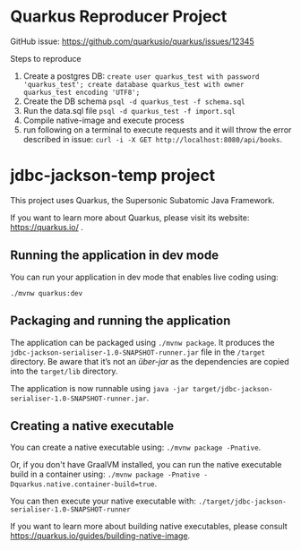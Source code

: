 # Quarkus Reproducer Project
GitHub issue: https://github.com/quarkusio/quarkus/issues/12345


Steps to reproduce
1. Create a postgres DB: `create user quarkus_test with password 'quarkus_test'; create database quarkus_test with owner quarkus_test encoding 'UTF8';` 
2. Create the DB schema `psql -d quarkus_test -f schema.sql`
3. Run the data.sql file `psql -d quarkus_test -f import.sql`
4. Compile native-image and execute process
5. run following on a terminal to execute requests and it will throw the error described in issue: `curl -i -X GET http://localhost:8080/api/books`.


# jdbc-jackson-temp project

This project uses Quarkus, the Supersonic Subatomic Java Framework.

If you want to learn more about Quarkus, please visit its website: https://quarkus.io/ .

## Running the application in dev mode

You can run your application in dev mode that enables live coding using:
```
./mvnw quarkus:dev
```

## Packaging and running the application

The application can be packaged using `./mvnw package`.
It produces the `jdbc-jackson-serialiser-1.0-SNAPSHOT-runner.jar` file in the `/target` directory.
Be aware that it’s not an _über-jar_ as the dependencies are copied into the `target/lib` directory.

The application is now runnable using `java -jar target/jdbc-jackson-serialiser-1.0-SNAPSHOT-runner.jar`.

## Creating a native executable

You can create a native executable using: `./mvnw package -Pnative`.

Or, if you don't have GraalVM installed, you can run the native executable build in a container using: `./mvnw package -Pnative -Dquarkus.native.container-build=true`.

You can then execute your native executable with: `./target/jdbc-jackson-serialiser-1.0-SNAPSHOT-runner`

If you want to learn more about building native executables, please consult https://quarkus.io/guides/building-native-image.
